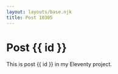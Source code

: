 ```yaml
---
layout: layouts/base.njk
title: Post 10305
---
```


# Post {{ id }}

This is post {{ id }} in my Eleventy project.
